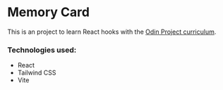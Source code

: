 # Memory Card

This is an project to learn React hooks with the [Odin Project curriculum](https://www.theodinproject.com/lessons/node-path-javascript-memory-card).

### Technologies used:

- React
- Tailwind CSS
- Vite

